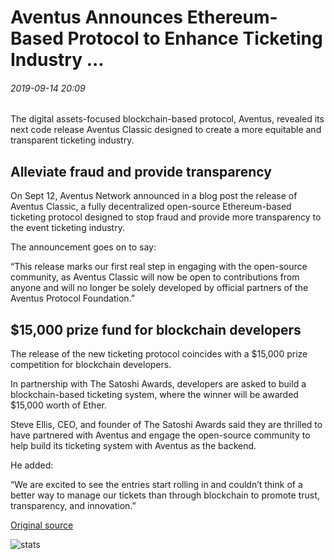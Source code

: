 # Aventus Announces Ethereum-Based Protocol to Enhance Ticketing Industry ...

###### 2019-09-14 20:09

The digital assets-focused blockchain-based protocol, Aventus, revealed its next code release Aventus Classic designed to create a more equitable and transparent ticketing industry.

## Alleviate fraud and provide transparency

On Sept 12, Aventus Network announced in a blog post the release of Aventus Classic, a fully decentralized open-source Ethereum-based ticketing protocol designed to stop fraud and provide more transparency to the event ticketing industry.

The announcement goes on to say:

“This release marks our first real step in engaging with the open-source community, as Aventus Classic will now be open to contributions from anyone and will no longer be solely developed by official partners of the Aventus Protocol Foundation.”

## $15,000 prize fund for blockchain developers

The release of the new ticketing protocol coincides with a $15,000 prize competition for blockchain developers.

In partnership with The Satoshi Awards, developers are asked to build a blockchain-based ticketing system, where the winner will be awarded $15,000 worth of Ether.

Steve Ellis, CEO, and founder of The Satoshi Awards said they are thrilled to have partnered with Aventus and engage the open-source community to help build its ticketing system with Aventus as the backend.

He added:

“We are excited to see the entries start rolling in and couldn’t think of a better way to manage our tickets than through blockchain to promote trust, transparency, and innovation.”

[Original source](https://cointelegraph.com/news/aventus-announces-ethereum-based-protocol-to-enhance-ticketing-industry)

![stats](https://c.statcounter.com/11760860/0/a89fa40b/1/ "stats")